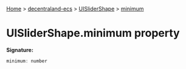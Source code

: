 [Home](./index) &gt; [decentraland-ecs](./decentraland-ecs.md) &gt; [UISliderShape](./decentraland-ecs.uislidershape.md) &gt; [minimum](./decentraland-ecs.uislidershape.minimum.md)

# UISliderShape.minimum property


**Signature:**
```javascript
minimum: number
```
